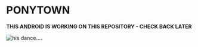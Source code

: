 # PONYTOWN

<B>THIS ANDROID IS WORKING ON THIS REPOSITORY - CHECK BACK LATER</B>

![his dance....](https://media.discordapp.net/attachments/816122450227757106/1051651410317557780/992450527642271876.gif?ex=65ee4b32&is=65dbd632&hm=365923327f4f0d1d51c1cd2cc1f9e55f09f52da4586d5872fa70fbdf4721de2a&=&width=88&height=88)
